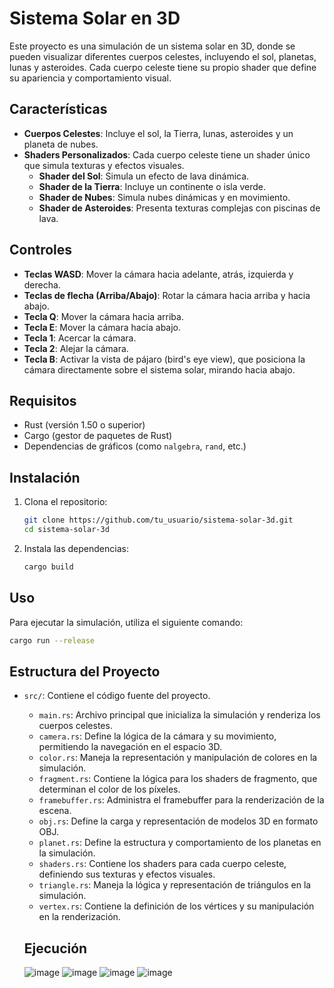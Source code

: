 # Sistema Solar en 3D

Este proyecto es una simulación de un sistema solar en 3D, donde se pueden visualizar diferentes cuerpos celestes, incluyendo el sol, planetas, lunas y asteroides. Cada cuerpo celeste tiene su propio shader que define su apariencia y comportamiento visual.

## Características

- **Cuerpos Celestes**: Incluye el sol, la Tierra, lunas, asteroides y un planeta de nubes.
- **Shaders Personalizados**: Cada cuerpo celeste tiene un shader único que simula texturas y efectos visuales.
  - **Shader del Sol**: Simula un efecto de lava dinámica.
  - **Shader de la Tierra**: Incluye un continente o isla verde.
  - **Shader de Nubes**: Simula nubes dinámicas y en movimiento.
  - **Shader de Asteroides**: Presenta texturas complejas con piscinas de lava.

## Controles

- **Teclas WASD**: Mover la cámara hacia adelante, atrás, izquierda y derecha.
- **Teclas de flecha (Arriba/Abajo)**: Rotar la cámara hacia arriba y hacia abajo.
- **Tecla Q**: Mover la cámara hacia arriba.
- **Tecla E**: Mover la cámara hacia abajo.
- **Tecla 1**: Acercar la cámara.
- **Tecla 2**: Alejar la cámara.
- **Tecla B**: Activar la vista de pájaro (bird's eye view), que posiciona la cámara directamente sobre el sistema solar, mirando hacia abajo.

## Requisitos

- Rust (versión 1.50 o superior)
- Cargo (gestor de paquetes de Rust)
- Dependencias de gráficos (como `nalgebra`, `rand`, etc.)

## Instalación

1. Clona el repositorio:

   ```bash
   git clone https://github.com/tu_usuario/sistema-solar-3d.git
   cd sistema-solar-3d
   ```

2. Instala las dependencias:

   ```bash
   cargo build
   ```

## Uso

Para ejecutar la simulación, utiliza el siguiente comando:

```bash
cargo run --release
```

## Estructura del Proyecto

- `src/`: Contiene el código fuente del proyecto.
  - `main.rs`: Archivo principal que inicializa la simulación y renderiza los cuerpos celestes.
  - `camera.rs`: Define la lógica de la cámara y su movimiento, permitiendo la navegación en el espacio 3D.
  - `color.rs`: Maneja la representación y manipulación de colores en la simulación.
  - `fragment.rs`: Contiene la lógica para los shaders de fragmento, que determinan el color de los píxeles.
  - `framebuffer.rs`: Administra el framebuffer para la renderización de la escena.
  - `obj.rs`: Define la carga y representación de modelos 3D en formato OBJ.
  - `planet.rs`: Define la estructura y comportamiento de los planetas en la simulación.
  - `shaders.rs`: Contiene los shaders para cada cuerpo celeste, definiendo sus texturas y efectos visuales.
  - `triangle.rs`: Maneja la lógica y representación de triángulos en la simulación.
  - `vertex.rs`: Contiene la definición de los vértices y su manipulación en la renderización.
 
  ## Ejecución
  ![image](https://github.com/user-attachments/assets/1668af57-d262-4938-af32-c80f404e5286)
  ![image](https://github.com/user-attachments/assets/54ec609b-c771-4079-a325-3e503aba0c2d)
  ![image](https://github.com/user-attachments/assets/64b0b0bb-312c-4601-afa2-7733294617c7)
  ![image](https://github.com/user-attachments/assets/498aaf04-2284-42e4-8d7f-cf14c3d67034)





